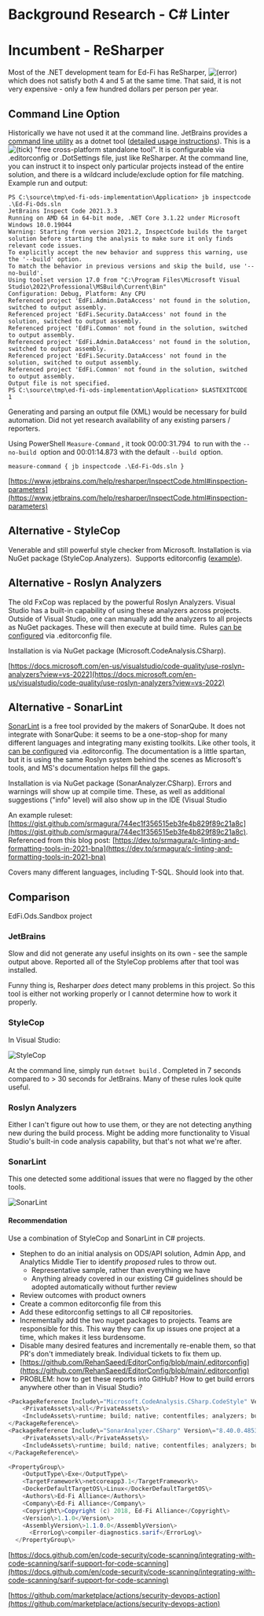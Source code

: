 # Background Research - C# Linter

# Incumbent - ReSharper

Most of the .NET development team for Ed-Fi has ReSharper,
![(error)](../../images/Continuous-Integration/error.png) which does not satisfy
both 4 and 5 at the same time. That said, it is not very expensive - only a few
hundred dollars per person per year.

## Command Line Option

Historically we have not used it at the command line. JetBrains provides a
[command line
utility](https://www.jetbrains.com/help/resharper/ReSharper_Command_Line_Tools.html)
as a dotnet tool ([detailed usage
instructions](https://www.jetbrains.com/help/resharper/InspectCode.html#usage-scenarios)).
This is a ![(tick)](../../images/Continuous-Integration/check.png) "free
cross-platform standalone tool". It is configurable via .editorconfig or
.DotSettings file, just like ReSharper. At the command line, you can instruct it
to inspect only particular projects instead of the entire solution, and there is
a wildcard include/exclude option for file matching. Example run and output:

```
PS C:\source\tmp\ed-fi-ods-implementation\Application> jb inspectcode .\Ed-Fi-Ods.sln
JetBrains Inspect Code 2021.3.3
Running on AMD 64 in 64-bit mode, .NET Core 3.1.22 under Microsoft Windows 10.0.19044
Warning: Starting from version 2021.2, InspectCode builds the target solution before starting the analysis to make sure it only finds relevant code issues.
To explicitly accept the new behavior and suppress this warning, use the '--build' option.
To match the behavior in previous versions and skip the build, use '--no-build'.
Using toolset version 17.0 from "C:\Program Files\Microsoft Visual Studio\2022\Professional\MSBuild\Current\Bin"
Configuration: Debug, Platform: Any CPU
Referenced project 'EdFi.Admin.DataAccess' not found in the solution, switched to output assembly.
Referenced project 'EdFi.Security.DataAccess' not found in the solution, switched to output assembly.
Referenced project 'EdFi.Common' not found in the solution, switched to output assembly.
Referenced project 'EdFi.Admin.DataAccess' not found in the solution, switched to output assembly.
Referenced project 'EdFi.Security.DataAccess' not found in the solution, switched to output assembly.
Referenced project 'EdFi.Common' not found in the solution, switched to output assembly.
Output file is not specified.
PS C:\source\tmp\ed-fi-ods-implementation\Application> $LASTEXITCODE
1
```

Generating and parsing an output file (XML) would be necessary for build
automation. Did not yet research availability of any existing parsers /
reporters.

Using PowerShell `Measure-Command` , it took 00:00:31.794  to run with the
`--no-build`  option and 00:01:14.873 with the default `--build`  option.

`measure-command { jb inspectcode .\Ed-Fi-Ods.sln }`

[https://www.jetbrains.com/help/resharper/InspectCode.html#inspection-parameters](https://www.jetbrains.com/help/resharper/InspectCode.html#inspection-parameters)

## Alternative - StyleCop

Venerable and still powerful style checker from Microsoft. Installation is via
NuGet package (StyleCop.Analyzers).  Supports editorconfig
([example](https://github.com/DotNetAnalyzers/StyleCopAnalyzers/blob/master/.editorconfig)).

## Alternative - Roslyn Analyzers

The old FxCop was replaced by the powerful Roslyn Analyzers. Visual Studio has a
built-in capability of using these analyzers across projects. Outside of Visual
Studio, one can manually add the analyzers to all projects as NuGet packages.
These will then execute at build time.  Rules [can be
configured](https://docs.microsoft.com/en-us/visualstudio/code-quality/in-source-suppression-overview?view=vs-2022)
via .editorconfig file.

Installation is via NuGet package (Microsoft.CodeAnalysis.CSharp).

[https://docs.microsoft.com/en-us/visualstudio/code-quality/use-roslyn-analyzers?view=vs-2022](https://docs.microsoft.com/en-us/visualstudio/code-quality/use-roslyn-analyzers?view=vs-2022)

## Alternative - SonarLint

[SonarLint](https://www.sonarlint.org/) is a free tool provided by the makers of
SonarQube. It does not integrate with SonarQube: it seems to be a one-stop-shop
for many different languages and integrating many existing toolkits. Like other
tools, it [can be
configured](https://community.sonarsource.com/t/using-editorconfig-instead-of-ruleconfig/44299)
via .editorconfig. The documentation is a little spartan, but it is using the
same Roslyn system behind the scenes as Microsoft's tools, and MS's
documentation helps fill the gaps.

Installation is via NuGet package (SonarAnalyzer.CSharp). Errors and warnings
will show up at compile time. These, as well as additional suggestions ("info"
level) will also show up in the IDE (Visual Studio

An example ruleset:
[https://gist.github.com/srmagura/744ec1f356515eb3fe4b829f89c21a8c](https://gist.github.com/srmagura/744ec1f356515eb3fe4b829f89c21a8c).
Referenced from this blog
post: [https://dev.to/srmagura/c-linting-and-formatting-tools-in-2021-bna](https://dev.to/srmagura/c-linting-and-formatting-tools-in-2021-bna)

Covers many different languages, including T-SQL. Should look into that.

## Comparison

EdFi.Ods.Sandbox project

### JetBrains

Slow and did not generate any useful insights on its own - see the sample output
above. Reported all of the StyleCop problems after that tool was installed.

Funny thing is, Resharper *does* detect many problems in this project. So this
tool is either not working properly or I cannot determine how to work it
properly.

### StyleCop

In Visual Studio:

![StyleCop](../../images/Continuous-Integration/StyleCop.png)

At the command line, simply run `dotnet build` . Completed in 7 seconds compared
to > 30 seconds for JetBrains. Many of these rules look quite useful.

### Roslyn Analyzers

Either I can't figure out how to use them, or they are not detecting anything
new during the build process. Might be adding more functionality to Visual
Studio's built-in code analysis capability, but that's not what we're after.

### SonarLint

This one detected some additional issues that were no flagged by the other
tools.

![SonarLint](../../images/Continuous-Integration/SonarLint.png)

#### Recommendation

Use a combination of StyleCop and SonarLint in C# projects.

- Stephen to do an initial analysis on ODS/API solution, Admin App, and
  Analytics Middle Tier to identify _proposed_ rules to throw out.
  - Representative sample, rather than everything we have
  - Anything already covered in our existing C# guidelines should be adopted
    automatically without further review
- Review outcomes with product owners
- Create a common editorconfig file from this
- Add these editorconfig settings to all C# repositories.
- Incrementally add the two nuget packages to projects. Teams are responsible
  for this. This way they can fix up issues one project at a time, which makes
  it less burdensome.
- Disable many desired features and incrementally re-enable them, so that PR's
  don't immediately break. Individual tickets to fix them up.
- [https://github.com/RehanSaeed/EditorConfig/blob/main/.editorconfig](https://github.com/RehanSaeed/EditorConfig/blob/main/.editorconfig)
- PROBLEM: how to get these reports into GitHub? How to get build errors
  anywhere other than in Visual Studio?

```C#
<PackageReference Include\="Microsoft.CodeAnalysis.CSharp.CodeStyle" Version\="4.2.0"\>
    <PrivateAssets\>all</PrivateAssets\>
    <IncludeAssets\>runtime; build; native; contentfiles; analyzers; buildtransitive</IncludeAssets\>
</PackageReference\>
<PackageReference Include\="SonarAnalyzer.CSharp" Version\="8.40.0.48530"\>
    <PrivateAssets\>all</PrivateAssets\>
    <IncludeAssets\>runtime; build; native; contentfiles; analyzers; buildtransitive</IncludeAssets\>
</PackageReference\>
```

```C#
<PropertyGroup\>
    <OutputType\>Exe</OutputType\>
    <TargetFramework\>netcoreapp3.1</TargetFramework\>
    <DockerDefaultTargetOS\>Linux</DockerDefaultTargetOS\>
    <Authors\>Ed-Fi Alliance</Authors\>
    <Company\>Ed-Fi Alliance</Company\>
    <Copyright\>Copyright (c) 2018, Ed-Fi Alliance</Copyright\>
    <Version\>1.1.0</Version\>
    <AssemblyVersion\>1.1.0.0</AssemblyVersion\>
      <ErrorLog\>compiler-diagnostics.sarif</ErrorLog\>
  </PropertyGroup\>
```

[https://docs.github.com/en/code-security/code-scanning/integrating-with-code-scanning/sarif-support-for-code-scanning](https://docs.github.com/en/code-security/code-scanning/integrating-with-code-scanning/sarif-support-for-code-scanning)

[https://github.com/marketplace/actions/security-devops-action](https://github.com/marketplace/actions/security-devops-action)
